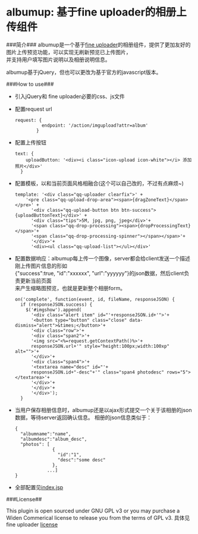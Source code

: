 albumup: 基于fine uploader的相册上传组件
================

###简介###
albumup是一个基于[fine uploader](http://fineuploader.com/)的相册组件，提供了更加友好的图片上传预览功能，可以实现无刷新预览已上传图片，  
并支持用户填写图片说明以及相册说明信息。  

albumup基于jQuery，但也可以更改为基于官方的javascript版本。


###How to use###
*   引入jQuery和 fine uploader必要的css、js文件
*   配置request url
  
        request: {
                  endpoint: '/action/imgupload?attr=album'
                }

*   配置上传按钮  

        text: {
            uploadButton: '<div><i class="icon-upload icon-white"></i> 添加照片</div>'
          }

*   配置模板，以和当前页面风格相融合(这个可以自己改的，不过有点麻烦~)
      
        template: '<div class="qq-uploader clearfix">' +
            '<pre class="qq-upload-drop-area"><span>{dragZoneText}</span></pre>' +
	          '<div class="qq-upload-button btn btn-success">{uploadButtonText}</div>' +
	          '<div class="tips">5M, jpg, png, jpeg</div>'+
	          '<span class="qq-drop-processing"><span>{dropProcessingText}</span>'+
	          '<span class="qq-drop-processing-spinner"></span></span>'+ 
	          '</div>'+
	          '<div><ul class="qq-upload-list"></ul></div>'

*   配置数据响应：albumup每上传一个图像，server都会给client发送一个描述刚上传图片信息的形如    
    {"success":true, "id":"xxxxxx", "url":"yyyyyy"}的json数据，然后client负责更新当前页面  
    来产生缩略图预览，也就是更新整个相册form。
        
        on('complete', function(event, id, fileName, responseJSON) {
          if (responseJSON.success) {
            $('#imgshow').append(
              '<div class="alert item" id="'+responseJSON.id+'">'+
              '<button type="button" class="close" data-dismiss="alert">&times;</button>'+
              '<div class="row">'+
              '<div class="span2">'+
              '<img src="<%=request.getContextPath()%>'+
              responseJSON.url+'" style="height:100px;width:100xp" alt="">'+
              '</div>'+
              '<div class="span4">'+
              '<textarea name="desc" id="'+
              responseJSON.id+"-desc"+'" class="span4 photodesc" rows="5"></textarea>'+ 
              '</div>'+
              '</div>'+
              '</div>');
          }
  
*   当用户保存相册信息时，albumup还是以ajax形式提交一个关于该相册的json数据，等待server返回确认信息。
    相册的json信息类似于：
  
        {
          "albumname":"name", 
          "albumdesc":"album_desc", 
          "photos": [
                      {
                        "id":"1", 
                        "desc":"some desc"
                      },
                    ...]
        }

*   全部配置见[index.jsp](https://github.com/lvwangbeta/albumup/blob/master/WebContent/index.jsp)

###License##

This plugin is open sourced under GNU GPL v3 or you may purchase a Widen Commerical license to 
release you from the terms of GPL v3. 具体见fine uploader [license](https://github.com/Widen/fine-uploader#license)


